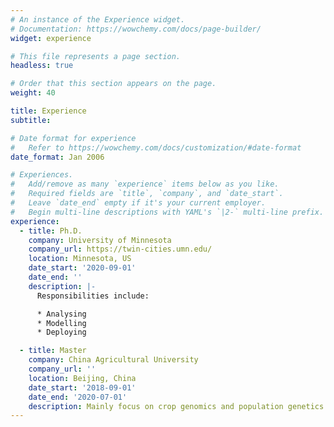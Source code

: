 ```yaml
---
# An instance of the Experience widget.
# Documentation: https://wowchemy.com/docs/page-builder/
widget: experience

# This file represents a page section.
headless: true

# Order that this section appears on the page.
weight: 40

title: Experience
subtitle:

# Date format for experience
#   Refer to https://wowchemy.com/docs/customization/#date-format
date_format: Jan 2006

# Experiences.
#   Add/remove as many `experience` items below as you like.
#   Required fields are `title`, `company`, and `date_start`.
#   Leave `date_end` empty if it's your current employer.
#   Begin multi-line descriptions with YAML's `|2-` multi-line prefix.
experience:
  - title: Ph.D.
    company: University of Minnesota
    company_url: https://twin-cities.umn.edu/
    location: Minnesota, US
    date_start: '2020-09-01'
    date_end: ''
    description: |-
      Responsibilities include:

      * Analysing
      * Modelling
      * Deploying

  - title: Master
    company: China Agricultural University
    company_url: ''
    location: Beijing, China
    date_start: '2018-09-01'
    date_end: '2020-07-01'
    description: Mainly focus on crop genomics and population genetics.
---
```

